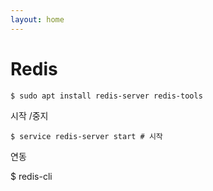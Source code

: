 ```yaml
---
layout: home
---
```


# Redis



```
$ sudo apt install redis-server redis-tools
```





시작 /중지



```
$ service redis-server start # 시작

```



연동



$ redis-cli





